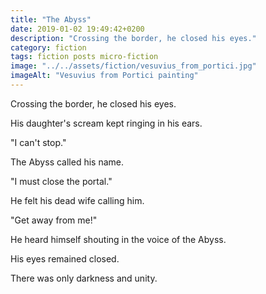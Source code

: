 ```yaml
---
title: "The Abyss"
date: 2019-01-02 19:49:42+0200
description: "Crossing the border, he closed his eyes."
category: fiction
tags: fiction posts micro-fiction
image: "../../assets/fiction/vesuvius_from_portici.jpg"
imageAlt: "Vesuvius from Portici painting"
---
```


Crossing the border, he closed his eyes.

His daughter's scream kept ringing in his ears.

"I can't stop."

The Abyss called his name.

"I must close the portal."

He felt his dead wife calling him.

"Get away from me!"

He heard himself shouting in the voice of the Abyss.

His eyes remained closed.

There was only darkness and unity.
